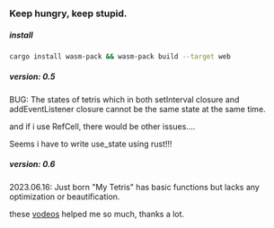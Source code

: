 ### Keep hungry, keep stupid.

##### install
```bash
cargo install wasm-pack && wasm-pack build --target web
```


##### version: 0.5

BUG: 
The states of tetris which in both setInterval closure and addEventListener closure cannot be the same state at the same time.

and if i use RefCell, there would be other issues....

Seems i have to write use_state using rust!!!

##### version: 0.6

2023.06.16: Just born
"My Tetris" has basic functions but lacks any optimization or beautification.

these [vodeos](https://www.youtube.com/playlist?list=PLtTT8p-gjGEdGzZ0ET2bwNnA6iP_mmmrv) helped me so much, thanks a lot.


